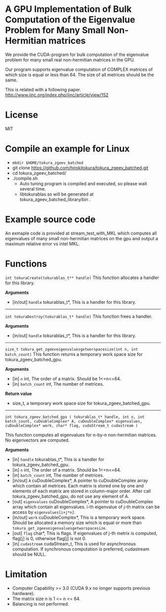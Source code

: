 # A GPU Implementation of Bulk Computation of the Eigenvalue Problem for Many Small Non-Hermitian matrices
We provide the CUDA-program for bulk computation of the eigenvalue problem for many small real non-hermitian matrices in the GPU.

Our program supports eigenvalue computation of COMPLEX matrices of which size is equal or less than 64. 
The size of all metrices should be the same.

This is related with a following paper.
http://www.ijnc.org/index.php/ijnc/article/view/152

# License
MIT

# Compile an example for Linux
* `mkdir $HOME/tokura_zgeev_batched`
* git clone https://github.com/hirokitokura/tokura_zgeev_batched.git
* cd tokura_zgeev_batched/
* ./compile.sh
  *  Auto tuning program is compiled and executed, so please wait several time.
  *  libtokurablas.so will be generated at tokura_zgeev_batched_library/bin .

# Example source code
An exmaple code is provided at stream_test_with_MKL which computes all eigenvalues of many small non-hermitian matrices on the gpu and output a maximum relative error vs intel MKL.


# Functions
`int tokuraCreate(tokurablas_t** handle)`
This function allocates a handler for this library.

__Arguments__
* [in/out] `handle` tokurablas_t*, This is a handler for this library.
---

`int tokuraDestroy(tokurablas_t* handle)`
This function frees a handler.

__Arguments__
* [in/out] `handle` tokurablas_t*, This is a handler for this library.
---
`size_t tokura_get_zgeeveigenvaluesgetworspacesize(int n, int batch_count)`
This function returns a temporary work space size for tokura_zgeev_batched_gpu.

__Arguments__
* [in] `n` int, The order of a matrix. Should be 1<=n<=64.
* [in] `batch_count` int, The number of metrices.

__Return value__
* size_t, a temporary work space size for tokura_zgeev_batched_gpu.

---
`int tokura_zgeev_batched_gpu
(
	tokurablas_t* handle,
	int n,
	int batch_count,
	cuDoubleComplex* A,
	cuDoubleComplex* eigenvalues,
	cuDoubleComplex* work,
	char* flag,
	cudaStream_t cudastream
 )`
 
 This function computes all eigenvalues for n-by-n non-hermitian matrices.
 No eigenvectors are computed.
 
 __Arguments__
 * [in] `handle` tokurablas_t*, This is a handler for tokura_zgeev_batched_gpu.
 * [in] `n` int, The order of a matrix. Should be 1<=n<=64.
 * [in] `batch_count` int, The number of metrices.
 * [in/out] `A` cuDoubleComplex*, A pointer to cuDoubleComplex array which contain all metrices. Each matrix is stored one by one and elements of each matrix are stored in column-major order. After call tokura_zgeev_batched_gpu, do not use any element of A.
 * [out] `eigenvalues` cuDoubleComplex*, A pointer to cuDoubleComplex array which contain all eigenvalues. i-th eigenvalue of j-th matrix can be access by `eigenvalues[i+j*n]`.
 * [in/out] `work` cuDoubleComplex*, This is a temporary work space. Should be allocated a memory size which is equal or more than  `tokura_get_zgeeveigenvaluesgetworspacesize`.
 * [out] `flag` char*, This is flags. If eigenvalues of j-th metrix is computed, flag[j] is 0, otherwise flag[j] is not 0.
 * [in] `cudastream` cudaStream_t, This is used for asynchronous computation. If synchronous computation is preferred, cudastream should be NULL.


# Limitation
* Computer Capability >= 3.0 (CUDA 9.x no longer supports previous hardware).
* The matrix size n is 1 <= n <= 64.
* Balancing is not performed.

